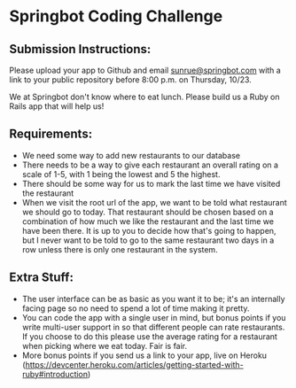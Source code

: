 Springbot Coding Challenge
==========================

## Submission Instructions:
Please upload your app to Github and email sunrue@springbot.com with a link to your public repository before 8:00 p.m. on Thursday, 10/23.

We at Springbot don't know where to eat lunch. Please build us a Ruby on Rails
app that will help us!

## Requirements:
* We need some way to add new restaurants to our database
* There needs to be a way to give each restaurant an overall rating on a scale
   of 1-5, with 1 being the lowest and 5 the highest.
* There should be some way for us to mark the last time we have visited
   the restaurant
* When we visit the root url of the app, we want to be told what restaurant we
   should go to today. That restaurant should be chosen based on a combination
   of how much we like the restaurant and the last time we have been there. It
   is up to you to decide how that's going to happen, but I never want to be told
   to go to the same restaurant two days in a row unless there is only one
   restaurant in the system.

## Extra Stuff:
* The user interface can be as basic as you want it to be; it's an internally
  facing page so no need to spend a lot of time making it pretty.
* You can code the app with a single user in mind, but bonus points if you
  write multi-user support in so that different people can rate restaurants.
  If you choose to do this please use the average rating for a restaurant
  when picking where we eat today. Fair is fair.
* More bonus points if you send us a link to your app, live on Heroku (https://devcenter.heroku.com/articles/getting-started-with-ruby#introduction)
